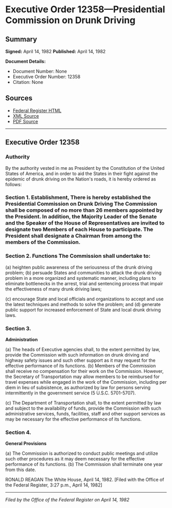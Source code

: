 # Executive Order 12358—Presidential Commission on Drunk Driving

## Summary

**Signed:** April 14, 1982
**Published:** April 14, 1982

**Document Details:**
- Document Number: None
- Executive Order Number: 12358
- Citation: None

## Sources
- [Federal Register HTML](https://www.presidency.ucsb.edu/documents/executive-order-12358-presidential-commission-drunk-driving)
- [XML Source](None)
- [PDF Source](None)

---

## Executive Order 12358

### Authority

By the authority vested in me as President by the Constitution of the United States of America, and in order to aid the States in their fight against the epidemic of drunk driving on the Nation's roads, it is hereby ordered as follows:
### Section 1. Establishment, There is hereby established the Presidential Commission on Drunk Driving The Commission shall be composed of no more than 26 members appointed by the President. In addition, the Majority Leader of the Senate and the Speaker of the House of Representatives are invited to designate two Members of each House to participate. The President shall designate a Chairman from among the members of the Commission.

### Section 2. Functions The Commission shall undertake to:

(a) heighten public awareness of the seriousness of the drunk driving problem;
(b) persuade States and communities to attack the drunk driving problem in a more organized and systematic manner, including plans to eliminate bottlenecks in the arrest, trial and sentencing process that impair the effectiveness of many drunk driving laws;

(c) encourage State and local officials and organizations to accept and use the latest techniques and methods to solve the problem; and
(d) generate public support for increased enforcement of State and local drunk driving laws.

### Section 3.

**Administration**

(a) The heads of Executive agencies shall, to the extent permitted by law, provide the Commission with such information on drunk driving and highway safety issues and such other support as it may request for the effective performance of its functions.
(b) Members of the Commission shall receive no compensation for their work on the Commission. However, the Secretary of Transportation may allow members to be reimbursed for travel expenses while engaged in the work of the Commission, including per diem in lieu of subsistence, as authorized by law for persons serving intermittently in the government service (5 U.S.C. 5701-5707).

(c) The Department of Transportation shall, to the extent permitted by law and subject to the availability of funds, provide the Commission with such administrative services, funds, facilities, staff and other support services as may be necessary for the effective performance of its functions.
### Section 4.

**General Provisions**

(a) The Commission is authorized to conduct public meetings and utilize such other procedures as it may deem necessary for the effective performance of its functions.
(b) The Commission shall terminate one year from this date.

RONALD REAGAN
The White House,
April 14, 1982.
[Filed with the Office of the Federal Register, 3:27 p.m., April 14, 1982]

---

*Filed by the Office of the Federal Register on April 14, 1982*
